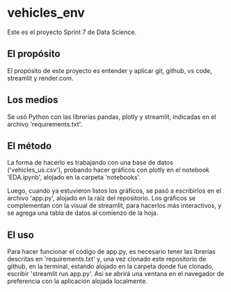 # vehicles_env
Este es el proyecto Sprint 7 de Data Science. 
## El propósito
El propósito de este proyecto es entender y aplicar git, github, vs code, streamlit y render.com.
## Los medios
Se usó Python con las librerías pandas, plotly y streamlit, indicadas en el archivo 'requirements.txt'.
## El método
La forma de hacerlo es trabajando con una base de datos ('vehicles_us.csv'), probando hacer gráficos con plotly en el notebook 'EDA.ipynb', alojado en la carpeta 'notebooks'.

Luego, cuando ya estuvieron listos los gráficos, se pasó a escribirlos en el archivo 'app.py', alojado en la raíz del repositorio. Los gráficos se complementan con la visual de streamlit, para hacerlos más interactivos, y se agrega una tabla de datos al comienzo de la hoja.
## El uso
Para hacer funcionar el código de app.py, es necesario tener las lbrerías descritas en 'requirements.txt' y, una vez clonado este repositorio de github, en la terminal, estando alojado en la carpeta donde fue clonado, escribir 'streamlit run app.py'. Asi se abrirá una ventana en el navegador de preferencia con la aplicación alojada localmente.